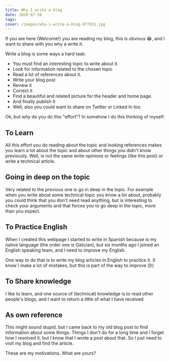 ```yaml
---
title: Why I write a blog
date: 2020-07-20
tags:
cover: /images/why-i-write-a-blog-977931.jpg
---
```


If you are here (Welcome!) you are reading my blog, this is obvious :joy:, and I want to share with you why a write it.

Write a blog is some ways a hard task:
 
* You must find an interesting topic to write about it.
* Look for information related to the chosen topic
* Read a lot of references about it.
* Write your blog post
* Review it
* Correct it
* Find a beautiful and related picture for the header and home page.
* And finally publish it
* Well, also you could want to share on Twitter or Linked In too.

Ok, but why do you do this "effort"? In somehow I do this thinking of myself:


## To Learn
All this effort you do reading about the topic and looking references makes you learn a lot about the topic and about other things you didn't know previously. Well, is not the same write opinions or feelings (like this post) or write a technical article. 

## Going in deep on the topic
Very related to the previous one is go in deep in the topic. For example when you write about some technical topic you know a lot about, probably you could think that you don't need read anything, but is interesting to check your arguments and that forces you to go deep in the topic, more than you expect.


## To Practice English
When I created this webpage I started to write in Spanish because is my native language (the order one is Galician), but six months ago I joined an English speaking team, and I need to improve my English.

One way to do that is to write my blog articles in English to practice it. (I know I make a lot of mistakes, but this is part of the way to improve :sweat:)

## To Share knowledge
I like to learn, and one source of (technical) knowledge is to read other people's blogs, and I want to return a little of what I have received.

## As own reference
This might sound stupid, but I came back to my old blog post to find information about some things. Things I don't do for a long time and I forget how I resolved it, but I know that I wrote a post about that. So I just need to visit my blog and find the article.


These are my motivations. What are yours?  
